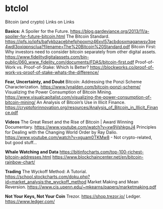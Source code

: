 # btclol
Bitcoin (and crypto) Links on Links

**Basics:**
A Spoiler for the Future. https://blog.gardeviance.org/2013/11/a-spoiler-for-future-bitcoin.html
The Bitcoin Standard. https://ipfs.io/ipfs/bafykbzacebhefphpoxmz46xvl57acbdosxmaganwsv3qe4wdl3oxiqpnsclua?filename=The%20Bitcoin%20Standard.pdf
Bitcoin First: Why investors need to consider bitcoin separately from other digital assets. https://www.fidelitydigitalassets.com/bin-public/060_www_fidelity_com/documents/FDAS/bitcoin-first.pdf
Proof-of-Work vs. Proof-of-Stake: Which Is Better? https://blockworks.co/proof-of-work-vs-proof-of-stake-whats-the-difference/

**Fear, Uncertainty, and Doubt**
Bitcoin: Addressing the Ponzi Scheme Characterization. https://www.lynalden.com/bitcoin-ponzi-scheme/
Visualizing the Power Consumption of Bitcoin Mining. https://www.visualcapitalist.com/visualizing-the-power-consumption-of-bitcoin-mining/
An Analysis of Bitcoin’s Use in Illicit Finance. https://cryptoforinnovation.org/resources/Analysis_of_Bitcoin_in_Illicit_Finance.pdf

**Videos**
The Great Reset and the Rise of Bitcoin | Award Winning Documentary. https://www.youtube.com/watch?v=xw9VshkgxJ4
Principles for Dealing with the Changing World Order by Ray Dalio. https://www.youtube.com/watch?v=xguam0TKMw8 - Not crypto-related, but good stuff...

**Whale Watching and Data**
https://bitinfocharts.com/top-100-richest-bitcoin-addresses.html
https://www.blockchaincenter.net/en/bitcoin-rainbow-chart/

**Trading**
The Wyckoff Method: A Tutorial. https://school.stockcharts.com/doku.php?id=market_analysis:the_wyckoff_method
Market Making and Mean Reversion. https://www.cis.upenn.edu/~mkearns/papers/marketmaking.pdf

**Not Your Keys, Not Your Coin**
Trezor. https://shop.trezor.io/
Ledger. https://www.ledger.com/
